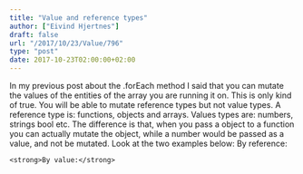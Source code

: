 ```yaml
---
title: "Value and reference types"
author: ["Eivind Hjertnes"]
draft: false
url: "/2017/10/23/Value/796"
type: "post"
date: 2017-10-23T02:00:00+02:00
---
```


In my previous post about the .forEach method I said that you can mutate
the values of the entities of the array you are running it on. This is
only kind of true. You will be able to mutate reference types but not
value types. A reference type is: functions, objects and arrays. Values
types are: numbers, strings bool etc. The difference is that, when you
pass a object to a function you can actually mutate the object, while a
number would be passed as a value, and not be mutated. Look at the two
examples below: By reference:

<div class="HTML">
  <div></div>

</p>

</div>

<div class="HTML">
  <div></div>

<script src="<https://gist.github.com/hjertnes/0aed2243d7de90f420cd10f23e524a06.js>"></script>

</div>

<div class="HTML">
  <div></div>

<p>

</div>

```text
<strong>By value:</strong>
```

<div class="HTML">
  <div></div>

</p>

</div>

<div class="HTML">
  <div></div>

<script src="<https://gist.github.com/hjertnes/2c82dc5d627d04c3501fbdc7c4407f61.js>"></script>

</div>
